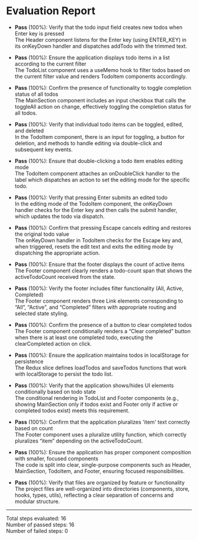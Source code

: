 # Evaluation Report

- **Pass** (100%): Verify that the todo input field creates new todos when Enter key is pressed  
  The Header component listens for the Enter key (using ENTER_KEY) in its onKeyDown handler and dispatches addTodo with the trimmed text.

- **Pass** (100%): Ensure the application displays todo items in a list according to the current filter  
  The TodoList component uses a useMemo hook to filter todos based on the current filter value and renders TodoItem components accordingly.

- **Pass** (100%): Confirm the presence of functionality to toggle completion status of all todos  
  The MainSection component includes an input checkbox that calls the toggleAll action on change, effectively toggling the completion status for all todos.

- **Pass** (100%): Verify that individual todo items can be toggled, edited, and deleted  
  In the TodoItem component, there is an input for toggling, a button for deletion, and methods to handle editing via double-click and subsequent key events.

- **Pass** (100%): Ensure that double-clicking a todo item enables editing mode  
  The TodoItem component attaches an onDoubleClick handler to the label which dispatches an action to set the editing mode for the specific todo.

- **Pass** (100%): Verify that pressing Enter submits an edited todo  
  In the editing mode of the TodoItem component, the onKeyDown handler checks for the Enter key and then calls the submit handler, which updates the todo via dispatch.

- **Pass** (100%): Confirm that pressing Escape cancels editing and restores the original todo value  
  The onKeyDown handler in TodoItem checks for the Escape key and, when triggered, resets the edit text and exits the editing mode by dispatching the appropriate action.

- **Pass** (100%): Ensure that the footer displays the count of active items  
  The Footer component clearly renders a todo-count span that shows the activeTodoCount received from the state.

- **Pass** (100%): Verify the footer includes filter functionality (All, Active, Completed)  
  The Footer component renders three Link elements corresponding to “All”, “Active”, and “Completed” filters with appropriate routing and selected state styling.

- **Pass** (100%): Confirm the presence of a button to clear completed todos  
  The Footer component conditionally renders a “Clear completed” button when there is at least one completed todo, executing the clearCompleted action on click.

- **Pass** (100%): Ensure the application maintains todos in localStorage for persistence  
  The Redux slice defines loadTodos and saveTodos functions that work with localStorage to persist the todo list.

- **Pass** (100%): Verify that the application shows/hides UI elements conditionally based on todo state  
  The conditional rendering in TodoList and Footer components (e.g., showing MainSection only if todos exist and Footer only if active or completed todos exist) meets this requirement.

- **Pass** (100%): Confirm that the application pluralizes 'item' text correctly based on count  
  The Footer component uses a pluralize utility function, which correctly pluralizes “item” depending on the activeTodoCount.

- **Pass** (100%): Ensure the application has proper component composition with smaller, focused components  
  The code is split into clear, single-purpose components such as Header, MainSection, TodoItem, and Footer, ensuring focused responsibilities.

- **Pass** (100%): Verify that files are organized by feature or functionality  
  The project files are well-organized into directories (components, store, hooks, types, utils), reflecting a clear separation of concerns and modular structure.

---

Total steps evaluated: 16  
Number of passed steps: 16  
Number of failed steps: 0
